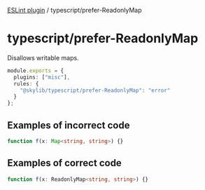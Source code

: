 [ESLint plugin](https://ilyub.github.io/eslint-plugin/) / typescript/prefer-ReadonlyMap

# typescript/prefer-ReadonlyMap

Disallows writable maps.

```ts
module.exports = {
  plugins: ["misc"],
  rules: {
    "@skylib/typescript/prefer-ReadonlyMap": "error"
  }
};
```

## Examples of incorrect code

```ts
function f(x: Map<string, string>) {}
```

## Examples of correct code

```ts
function f(x: ReadonlyMap<string, string>) {}
```